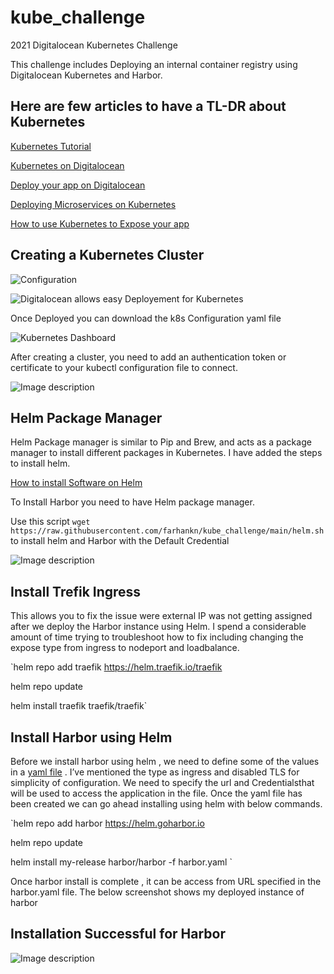 # kube_challenge
2021 Digitalocean Kubernetes Challenge


This challenge includes Deploying an internal container registry using Digitalocean Kubernetes and Harbor.

## Here are few articles to have a TL-DR about Kubernetes

[Kubernetes Tutorial](https://kubernetes.io/docs/tutorials/
)


[Kubernetes on Digitalocean](https://www.digitalocean.com/community/tech_talks/getting-started-with-kubernetes-on-digitalocean
)


[Deploy your app on Digitalocean](https://www.digitalocean.com/community/tech_talks/how-to-deploy-your-application-or-microservice-as-a-kubernetes-deployment
)


[Deploying Microservices on Kubernetes](https://www.digitalocean.com/community/tech_talks/deploying-microservices-as-kubernetes-daemonsets-and-jobs
)


[How to use Kubernetes to Expose your app](https://www.digitalocean.com/community/tech_talks/how-to-use-kubernetes-services-to-expose-your-app
)



## Creating a Kubernetes Cluster


![Configuration](https://dev-to-uploads.s3.amazonaws.com/uploads/articles/ks7dxizrpuchmj3j7g5o.png)

![Digitalocean allows easy Deployement for Kubernetes](https://dev-to-uploads.s3.amazonaws.com/uploads/articles/jg2sww4p1t3co30wfab4.png)


Once Deployed you can download the k8s Configuration yaml file


![Kubernetes Dashboard](https://dev-to-uploads.s3.amazonaws.com/uploads/articles/b9emq7c11dm93pkuuynm.png)


After creating a cluster, you need to add an authentication token or certificate to your kubectl configuration file to connect.

![Image description](https://dev-to-uploads.s3.amazonaws.com/uploads/articles/xiqtyd157skl9j6vbc6p.png)

## Helm Package Manager

Helm Package manager is similar to Pip and Brew, and acts as a package manager to install different packages in Kubernetes. I have added the steps to install helm.

[How to install Software on Helm](https://www.digitalocean.com/community/tutorials/how-to-install-software-on-kubernetes-clusters-with-the-helm-3-package-manager)

To Install Harbor you need to have Helm package manager.

Use this script `wget https://raw.githubusercontent.com/farhankn/kube_challenge/main/helm.sh` to install helm and Harbor with the Default Credential

![Image description](https://dev-to-uploads.s3.amazonaws.com/uploads/articles/7oq1opvpc5zf4kwzf9m5.png)


## Install Trefik Ingress
This allows you to fix the issue were external IP was not getting assigned after we  deploy the Harbor instance using Helm. I spend a considerable amount of time trying to troubleshoot how to fix including changing the expose type from ingress to nodeport and loadbalance.

`helm repo add traefik https://helm.traefik.io/traefik

helm repo update

helm install traefik traefik/traefik`


## Install Harbor using Helm

Before we install harbor using helm , we need to define some of the values in a [yaml file](https://github.com/farhankn/kube_challenge/blob/main/harbor.yml) . I’ve mentioned the type as ingress and disabled TLS for simplicity of configuration. We need to specify the url and Credentialsthat will be used to access the application in the file.
Once the yaml file has been created we can go ahead installing using helm with below commands.

`helm repo add harbor https://helm.goharbor.io

helm repo update

helm install my-release harbor/harbor -f harbor.yaml
`

Once harbor install is complete , it can be access from URL specified in the harbor.yaml file. The below screenshot shows my deployed instance of harbor



## Installation Successful for Harbor
 
![Image description](https://dev-to-uploads.s3.amazonaws.com/uploads/articles/o8pl8kxjkdc3sue30q0r.png)
 
